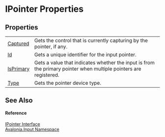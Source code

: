 # IPointer Properties




## Properties
<table>
<tr>
<td><a href="P_Avalonia_Input_IPointer_Captured">Captured</a></td>
<td>Gets the control that is currently capturing by the pointer, if any.</td>
</tr>
<tr>
<td><a href="P_Avalonia_Input_IPointer_Id">Id</a></td>
<td>Gets a unique identifier for the input pointer.</td>
</tr>
<tr>
<td><a href="P_Avalonia_Input_IPointer_IsPrimary">IsPrimary</a></td>
<td>Gets a value that indicates whether the input is from the primary pointer when multiple pointers are registered.</td>
</tr>
<tr>
<td><a href="P_Avalonia_Input_IPointer_Type">Type</a></td>
<td>Gets the pointer device type.</td>
</tr>
</table>

## See Also


#### Reference
<a href="T_Avalonia_Input_IPointer">IPointer Interface</a>  
<a href="N_Avalonia_Input">Avalonia.Input Namespace</a>  
